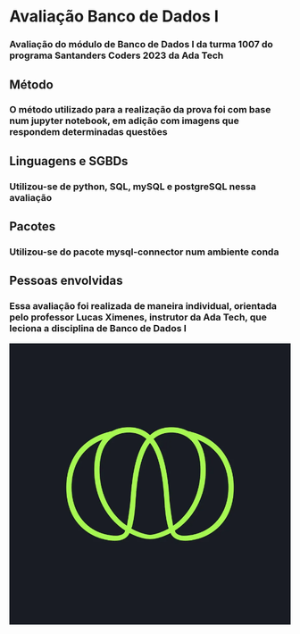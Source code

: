 # Avaliação Banco de Dados I
### Avaliação do módulo de Banco de Dados I da turma 1007 do programa Santanders Coders 2023 da Ada Tech
## Método
### O método utilizado para a realização da prova foi com base num jupyter notebook, em adição com imagens que respondem determinadas questões
## Linguagens e SGBDs
### Utilizou-se de python, SQL, mySQL e postgreSQL nessa avaliação
## Pacotes
### Utilizou-se do pacote mysql-connector num ambiente conda
## Pessoas envolvidas
### Essa avaliação foi realizada de maneira individual, orientada pelo professor Lucas Ximenes, instrutor da Ada Tech, que leciona a disciplina de Banco de Dados I

![Alt text](imagens/logo_ada.png)
